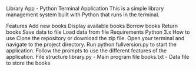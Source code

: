 Library App - Python Terminal Application
This is a simple library management system built with Python that runs in the terminal.

Features
Add new books
Display available books
Borrow books
Return books
Save data to file
Load data from file
Requirements
Python 3.x
How to use
Clone the repository or download the zip file.
Open your terminal and navigate to the project directory.
Run python fullversion.py to start the application.
Follow the prompts to use the different features of the application.
File structure
library.py - Main program file
books.txt - Data file to store the books
